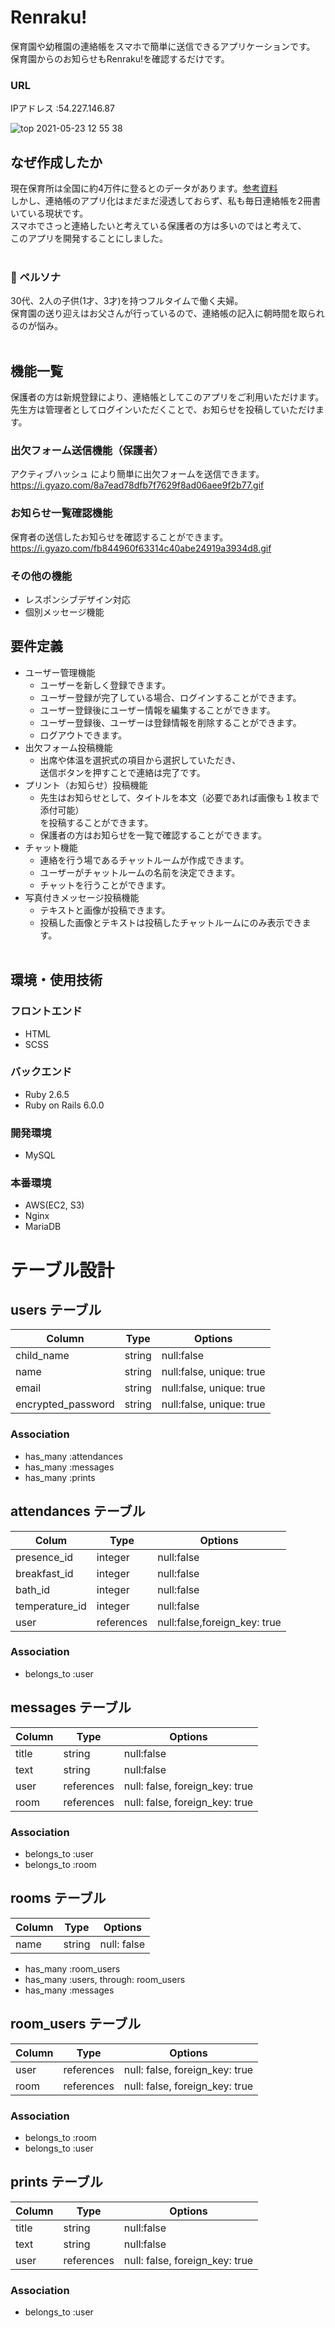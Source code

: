 # Renraku!
保育園や幼稚園の連絡帳をスマホで簡単に送信できるアプリケーションです。<br>保育園からのお知らせもRenraku!を確認するだけです。<br>

### URL
IPアドレス :54.227.146.87

![top 2021-05-23 12 55 38](https://user-images.githubusercontent.com/73922688/119247639-517d0a80-bbc6-11eb-966d-77b24254e073.png)

## なぜ作成したか
現在保育所は全国に約4万件に登るとのデータがあります。[参考資料](http://www.garbagenews.net/archives/2092001.html) <br>しかし、連絡帳のアプリ化はまだまだ浸透しておらず、私も毎日連絡帳を2冊書いている現状です。<br>スマホでさっと連絡したいと考えている保護者の方は多いのではと考えて、<br>このアプリを開発することにしました。<br><br>

### :couple: ペルソナ
30代、2人の子供(1才、3才)を持つフルタイムで働く夫婦。<br>保育園の送り迎えはお父さんが行っているので、連絡帳の記入に朝時間を取られるのが悩み。<br><br>

## 機能一覧
保護者の方は新規登録により、連絡帳としてこのアプリをご利用いただけます。<br>先生方は管理者としてログインいただくことで、お知らせを投稿していただけます。<br>

### 出欠フォーム送信機能（保護者）
アクティブハッシュ により簡単に出欠フォームを送信できます。
https://i.gyazo.com/8a7ead78dfb7f7629f8ad06aee9f2b77.gif

### お知らせ一覧確認機能
保育者の送信したお知らせを確認することができます。
https://i.gyazo.com/fb844960f63314c40abe24919a3934d8.gif

### その他の機能
- レスポンシブデザイン対応
- 個別メッセージ機能


## 要件定義
- ユーザー管理機能
  - ユーザーを新しく登録できます。
  - ユーザー登録が完了している場合、ログインすることができます。
  - ユーザー登録後にユーザー情報を編集することができます。
  - ユーザー登録後、ユーザーは登録情報を削除することができます。
  - ログアウトできます。
- 出欠フォーム投稿機能
  - 出席や体温を選択式の項目から選択していただき、<br>送信ボタンを押すことで連絡は完了です。
- プリント（お知らせ）投稿機能
  - 先生はお知らせとして、タイトルを本文（必要であれば画像も１枚まで添付可能）<br>を投稿することができます。
  - 保護者の方はお知らせを一覧で確認することができます。
- チャット機能
  - 連絡を行う場であるチャットルームが作成できます。
  - ユーザーがチャットルームの名前を決定できます。
  - チャットを行うことができます。
- 写真付きメッセージ投稿機能
  - テキストと画像が投稿できます。
  - 投稿した画像とテキストは投稿したチャットルームにのみ表示できます。<br><br>

## 環境・使用技術

### フロントエンド
- HTML
- SCSS

### バックエンド
- Ruby  2.6.5
- Ruby on Rails 6.0.0

### 開発環境
- MySQL

### 本番環境
- AWS(EC2, S3)
- Nginx
- MariaDB

# テーブル設計

## users テーブル

| Column             | Type    |  Options                  |
|--------------------|---------|---------------------------|
| child_name         | string  | null:false                |
| name               | string  | null:false, unique: true  |
| email              | string  | null:false, unique: true  |
| encrypted_password | string  | null:false, unique: true  |

### Association

- has_many :attendances
- has_many :messages
- has_many :prints

## attendances テーブル

| Colum           | Type        | Options                      |
|-----------------|-------------|------------------------------|
| presence_id     | integer     | null:false                   |
| breakfast_id    | integer     | null:false                   |
| bath_id         | integer     | null:false                   |
| temperature_id  | integer     | null:false                   |
| user            | references  | null:false,foreign_key: true |

### Association

- belongs_to :user

## messages テーブル

| Column  | Type       | Options                        |
| ------- | ---------- | ------------------------------ |
| title   | string     | null:false                     |
| text    | string     | null:false                     |
| user    | references | null: false, foreign_key: true |
| room    | references | null: false, foreign_key: true |

### Association

- belongs_to :user
- belongs_to :room

## rooms テーブル

| Column | Type   | Options     |
| ------ | ------ | ----------- |
| name   | string | null: false |

- has_many :room_users
- has_many :users, through: room_users
- has_many :messages

## room_users テーブル

| Column | Type       | Options                        |
| ------ | ---------- | ------------------------------ |
| user   | references | null: false, foreign_key: true |
| room   | references | null: false, foreign_key: true |

### Association

- belongs_to :room
- belongs_to :user

## prints テーブル

| Column  | Type       | Options                        |
| ------- | ---------- | ------------------------------ |
| title   | string     | null:false                     |
| text    | string     | null:false                     |
| user    | references | null: false, foreign_key: true |

### Association

- belongs_to :user




